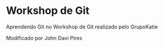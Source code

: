 # Workshop de Git
Aprendendo Git no Workshop de Git realizado pelo GrupoKatie


Modificado por John Davi Pires